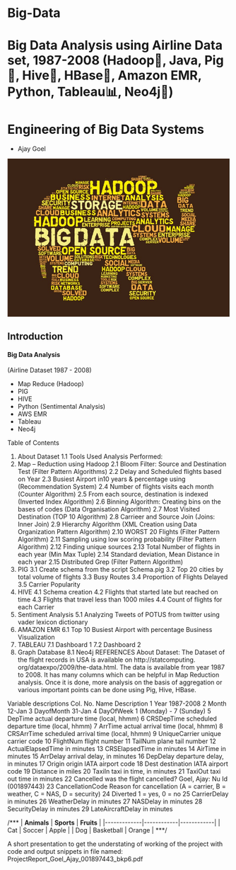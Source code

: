 # Big-Data

# Big Data Analysis using Airline Data set, 1987-2008 (Hadoop🐘, Java, Pig🐷, Hive🐝, HBase🐬, Amazon EMR, Python, Tableau📊, Neo4j🌴)
# Engineering of Big Data Systems

- Ajay Goel

![alt text](https://github.com/Ajay-Goel/Big-Data/blob/master/Project/Media/shutterstockhadoop_elephant_in_words%20(2).jpg)


## Introduction
#### Big Data Analysis
(Airline Dataset 1987 - 2008)
- Map Reduce (Hadoop)
- PIG
- HIVE
- Python (Sentimental Analysis)
- AWS EMR
- Tableau
- Neo4j


Table of Contents
1. About Dataset
1.1 Tools Used
Analysis Performed: 
2. Map – Reduction using Hadoop
2.1 Bloom Filter: Source and Destination Test (Filter Pattern Algorithms) 
2.2 Delay and Scheduled flights based on Year
2.3 Busiest Airport in10 years & percentage using (Recommendation System)
2.4 Number of flights visits each month (Counter Algorithm) 
2.5 From each source, destination is indexed (Inverted Index Algorithm)
2.6 Binning Algorithm: Creating bins on the bases of codes (Data Organisation Algorithm)
2.7 Most Visited Destination (TOP 10 Algorithm)
2.8 Carrieer and Source Join (Joins: Inner Join)
2.9 Hierarchy Algorithm (XML Creation using Data Organization Pattern Algorithm)
2.10 WORST 20 Flights (Filter Pattern Algorithm)
2.11 Sampling using low scoring probability (Filter Pattern Algorithm)
2.12 Finding unique sources
2.13 Total Number of flights in each year (Min Max Tuple)
2.14 Standard deviation, Mean Distance in each year
2.15 Distributed Grep (Filter Pattern Algorithm)
3. PIG
3.1 Create schema from the script Schema.pig
3.2 Top 20 cities by total volume of flights
3.3 Busy Routes
3.4 Proportion of Flights Delayed
3.5 Carrier Popularity
4. HIVE
4.1 Schema creation
4.2 Flights that started late but reached on time
4.3 Flights that travel less than 1000 miles
4.4 Count of flights for each Carrier
5. Sentiment Analysis
5.1 Analyzing Tweets of POTUS from twitter using vader lexicon dictionary
6. AMAZON EMR
6.1 Top 10 Busiest Airport with percentage
Business Visualization
7. TABLEAU
7.1 Dashboard 1
7.2 Dashboard 2
8. Graph Database
8.1 Neo4j
REFERENCES
About Dataset:
The Dataset of the flight records in USA is available on http://statcomputing.
org/dataexpo/2009/the-data.html. The data is available from year 1987 to 2008.
It has many columns which can be helpful in Map Reduction analysis. Once it is done, more
analysis on the basis of aggregation or various important points can be done using Pig, Hive,
HBase.

Variable descriptions
Col.
No. Name Description
1 Year 1987-2008
2 Month 12-Jan
3 DayofMonth 31-Jan
4 DayOfWeek 1 (Monday) - 7 (Sunday)
5 DepTime actual departure time (local, hhmm)
6 CRSDepTime scheduled departure time (local, hhmm)
7 ArrTime actual arrival time (local, hhmm)
8 CRSArrTime scheduled arrival time (local, hhmm)
9 UniqueCarrier unique carrier code
10 FlightNum flight number
11 TailNum plane tail number
12 ActualElapsedTime in minutes
13 CRSElapsedTime in minutes
14 AirTime in minutes
15 ArrDelay arrival delay, in minutes
16 DepDelay departure delay, in minutes
17 Origin origin IATA airport code
18 Dest destination IATA airport code
19 Distance in miles
20 TaxiIn taxi in time, in minutes
21 TaxiOut taxi out time in minutes
22 Cancelled was the flight cancelled?
Goel, Ajay: Nu Id (001897443)
23 CancellationCode
Reason for cancellation (A = carrier, B =
weather, C = NAS, D = security)
24 Diverted 1 = yes, 0 = no
25 CarrierDelay in minutes
26 WeatherDelay in minutes
27 NASDelay in minutes
28 SecurityDelay in minutes
29 LateAircraftDelay in minutes

/***
| __Animals__ | __Sports__ | __Fruits__ |
|-------------|------------|------------|
| Cat         | Soccer     | Apple      |
| Dog         | Basketball | Orange     |
***/


A short presentation to get the understating of working of the project with code and output snippets in file named: ProjectReport_Goel_Ajay_001897443_bkp6.pdf
